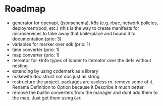 # Roadmap

- generator for openapi, (jsonschema), k8s (e.g. rbac, network policies, deployment/pod,
   etc.) (this is the way to create manifests for microservices to take away
   that boilerplace and bound it to documentation (prio: 3)
- variables for marker over sdk (prio: 1)
- time converter (prio: 1)
- map converter (prio: 1)
- Itereator for *Info types of loader to itereator over the defs without nesting
- extending by using codemark as a library
- makewith doc struct not doc just as string
- restructure the project. packages are useless rn. remove some of it. Rename
  Definition to Option because it Describe it much better.
- remove the builtin converters from the manager and dont add them to the map. Just get them using `Get`
